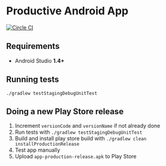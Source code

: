 # Productive Android App
[![Circle CI](https://circleci.com/gh/infinum/Productive-Android-app.svg?style=svg)](https://circleci.com/gh/infinum/Productive-Android-app)

## Requirements

* Android Studio **1.4+**

## Running tests

    ./gradlew testStagingDebugUnitTest

## Doing a new Play Store release

1. Increment `versionCode` and `versionName` if not already done
2. Run tests with `./gradlew testStagingDebugUnitTest`
3. Build and install play store build with `./gradlew clean installProductionRelease`
4. Test app manually
5. Upload `app-production-release.apk` to Play Store
